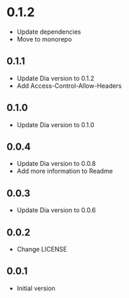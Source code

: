 # 0.1.2

- Update dependencies
- Move to monorepo

## 0.1.1

- Update Dia version to 0.1.2
- Add Access-Control-Allow-Headers

## 0.1.0

- Update Dia version to 0.1.0

## 0.0.4

- Update Dia version to 0.0.8
- Add more information to Readme

## 0.0.3

- Update Dia version to 0.0.6

## 0.0.2

- Change LICENSE

## 0.0.1

- Initial version
